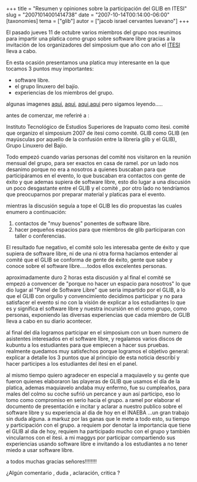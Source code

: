 +++
title = "Resumen y opiniones sobre la participación del GLIB en ITESI"
slug = "20071014001414738"
date = "2007-10-14T00:14:00-06:00"
[taxonomies]
tema = ["glib"]
autor = ["jacob israel cervantes luevano"]
+++

El pasado jueves 11 de octubre varios miembros del grupo nos reunimos
para impartir una platica como grupo sobre software libre gracias a la
invitación de los organizadores del simposium que año con año el
[ITESI](http://www.itesi.edu.mx/deflash.asp?liga=intro.asp?cve=introfoto.htm)
lleva a cabo.

En esta ocasión presentamos una platica muy interesante en la que
tocamos 3 puntos muy importantes:

- software libre.
- el grupo linuxero del bajío.
- experiencias de los miembros del grupo.

algunas imagenes
[aqui](http://ministeriosjm.com/area51/~jacob/imgs/glib/itesioct1107/glibitesi07.jpg),
[aqui](http://ministeriosjm.com/area51/~jacob/imgs/glib/itesioct1107/S5030507mini.jpg),
[aqui](http://ministeriosjm.com/area51/~jacob/imgs/glib/itesioct1107/S5030510mini.jpg),[aqui](http://ministeriosjm.com/area51/~jacob/imgs/glib/itesioct1107/S5030511mini.jpg)
pero sigamos leyendo.....

<!-- more -->
antes de comenzar, me referiré a :

Instituto Tecnológico de Estudios Superiores de Irapuato como itesi.
comité que organizo el simposium 2007 de itesi como comité.
GLIB como GLIB (en mayúsculas por aquello de la confusión entre la
librería glib y el GLIB), Grupo Linuxero del Bajío.

Todo empezó cuando varias personas del comité nos visitaron en la
reunión mensual del grupo, para ser exactos en casa de ramel.
por un lado nos desanimo porque no era a nosotros a quienes buscaban
para que participáramos en el evento, lo que buscaban era contactos con
gente de éxito y que ademas supiera de software libre, esto dio lugar a
una discusión un poco desgastante entre el GLIB y el comité , por otro
lado no tendríamos que preocuparnos por preparar material y platicas
para el evento.

mientras la discusión seguía a tope el GLIB les dio propuestas las
cuales enumero a continuación:

1. contactos de "muy buenos" ponentes de software libre.
2. hacer pequeños espacios para que miembros de glib participaran con
    taller o conferencias.

El resultado fue negativo, el comité solo les interesaba gente de éxito
y que supiera de software libre, ni de una ni otra forma hacíamos
entender al comité que el GLIB se conforma de gente de éxito, gente que
sabe y conoce sobre el software libre.....todos ellos excelentes
personas.

aproximadamente duro 2 horas esta discusión y al final el comité se
empezó a convencer de "porque no hacer un espacio para nosotros" lo que
dio lugar al "Panel de Software Libre" que seria impartido por el GLIB,
a lo que el GLIB con orgullo y convencimiento decidimos participar y no
para satisfacer el evento si no con la visión de explicar a los
estudiantes lo que es y significa el software libre y nuestra incursión
en el como grupo, como personas, exponiendo las diversas experiencias
que cada miembro de GLIB lleva a cabo en su diario acontecer.

al final del día logramos participar en el simposium con un buen numero
de asistentes interesados en el software libre, y regalamos varios
discos de kubuntu a los estudiantes para que empiecen a hacer sus
pruebas.
realmente quedamos muy satisfechos porque logramos el objetivo general:
explicar a detalle los 3 puntos que al principio de esta noticia
describí y hacer participes a los estudiantes del itesi en el panel.

al mismo tiempo quiero agradecer en especial a maquiavelo y su gente que
fueron quienes elaboraron las playeras de GLIB que usamos el día de la
platica, ademas maquiavelo andaba muy enfermo, fue su cumpleaños, para
males del colmo su coche sufrió un percance y aun así participo, eso lo
tomo como compromiso en serio hacia el grupo.
a ramel por elaborar el documento de presentación e incitar y aclarar a
nuestro publico sobre el software libre y su experiencia al dia de hoy
en el INAEBA ...un gran trabajo sin duda alguna.
a markuz por las ganas que le mete a todo esto, su tiempo y
participación con el grupo.
a requiem por denotar la importancia que tiene el GLIB al dia de hoy,
requiem ha participado mucho con el grupo y también vincularnos con el
itesi.
a mi maggys por participar compartiendo sus experiencias usando software
libre e invitando a los estudiantes a no tener miedo a usar software
libre.

a todos muchas gracias señores!!!!!!!!

¿Algún comentario , duda , aclaración, critica ?
